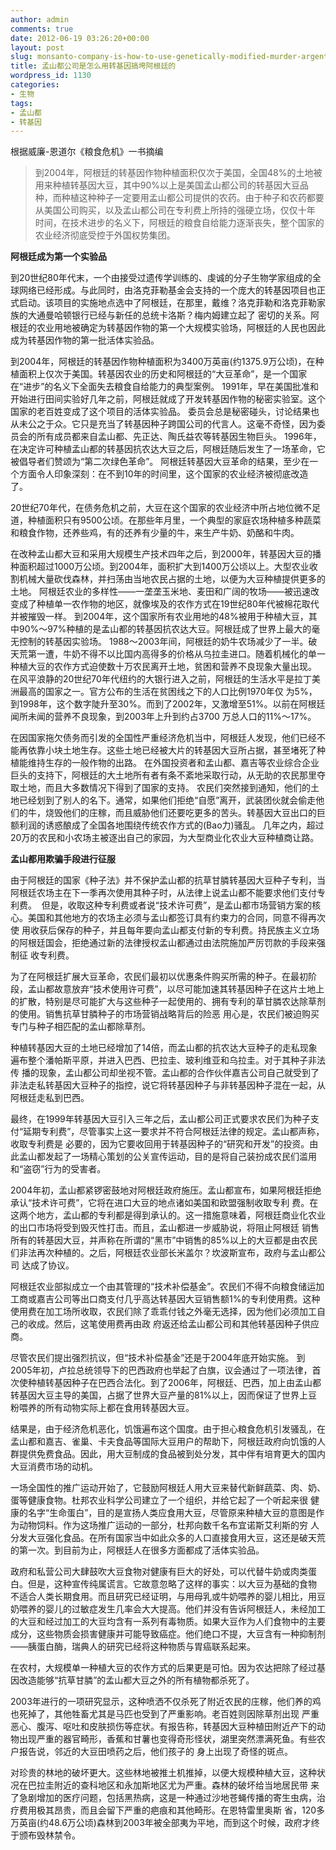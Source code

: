 ```yaml
---
author: admin
comments: true
date: 2012-06-19 03:26:20+00:00
layout: post
slug: monsanto-company-is-how-to-use-genetically-modified-murder-argentina
title: 孟山都公司是怎么用转基因搞垮阿根廷的
wordpress_id: 1130
categories:
- 生物
tags:
- 孟山都
- 转基因
---
```


根据威廉-恩道尔《粮食危机》一书摘编


> 到2004年，阿根廷的转基因作物种植面积仅次于美国，全国48%的土地被用来种植转基因大豆，其中90%以上是美国孟山都公司的转基因大豆品种，而种植这种种子一定要用孟山都公司提供的农药。由于种子和农药都要从美国公司购买，以及孟山都公司在专利费上所持的强硬立场，仅仅十年 时间，在技术进步的名义下，阿根廷的粮食自给能力逐渐丧失，整个国家的农业经济彻底受控于外国权势集团。


<!-- more -->
**阿根廷成为第一个实验品**

到20世纪80年代末，一个由接受过遗传学训练的、虔诚的分子生物学家组成的全球网络已经形成。与此同时，由洛克菲勒基金会支持的一个庞大的转基因项目也正式启动。该项目的实施地点选中了阿根廷，在那里，戴维？洛克菲勒和洛克菲勒家族的大通曼哈顿银行已经与新任的总统卡洛斯？梅内姆建立起了 密切的关系。阿根廷的农业用地被确定为转基因作物的第一个大规模实验场，阿根廷的人民也因此成为转基因作物的第一批活体实验品。

到2004年，阿根廷的转基因作物种植面积为3400万英亩(约1375.9万公顷)，在种植面积上仅次于美国。转基因农业的历史和阿根廷的“大豆革命”，是一个国家在“进步”的名义下全面失去粮食自给能力的典型案例。
1991年，早在美国批准和开始进行田间实验好几年之前，阿根廷就成了开发转基因作物的秘密实验室。这个国家的老百姓变成了这个项目的活体实验品。
委员会总是秘密碰头，讨论结果也从未公之于众。它只是充当了转基因种子跨国公司的代言人。这毫不奇怪，因为委员会的所有成员都来自孟山都、先正达、陶氏益农等转基因生物巨头。
1996年，在决定许可种植孟山都的转基因抗农达大豆之后，阿根廷随后发生了一场革命，它被倡导者们赞颂为“第二次绿色革命”。
阿根廷转基因大豆革命的结果，至少在一个方面令人印象深刻：在不到10年的时间里，这个国家的农业经济被彻底改造了。

20世纪70年代，在债务危机之前，大豆在这个国家的农业经济中所占地位微不足道，种植面积只有9500公顷。在那些年月里，一个典型的家庭农场种植多种蔬菜和粮食作物，还养些鸡，有的还养有少量的牛，来生产牛奶、奶酪和牛肉。

在改种孟山都大豆和采用大规模生产技术四年之后，到2000年，转基因大豆的播种面积超过1000万公顷。到2004年，面积扩大到1400万公顷以上。大型农业收割机械大量砍伐森林，并扫荡由当地农民占据的土地，以便为大豆种植提供更多的土地。
阿根廷农业的多样性——一垄垄玉米地、麦田和广阔的牧场——被迅速改变成了种植单一农作物的地区，就像埃及的农作方式在19世纪80年代被棉花取代并被摧毁一样。
到2004年，这个国家所有农业用地的48%被用于种植大豆，其中90%～97%种植的是孟山都的转基因抗农达大豆。阿根廷成了世界上最大的毫无控制的转基因实验场。
1988～2003年间，阿根廷的奶牛农场减少了一半。破天荒第一遭，牛奶不得不以比国内高得多的价格从乌拉圭进口。随着机械化的单一种植大豆的农作方式迫使数十万农民离开土地，贫困和营养不良现象大量出现。
在风平浪静的20世纪70年代纽约的大银行进入之前，阿根廷的生活水平是拉丁美洲最高的国家之一。官方公布的生活在贫困线之下的人口比例1970年仅 为5%，到1998年，这个数字陡升至30%。而到了2002年，又激增至51%。以前在阿根廷闻所未闻的营养不良现象，到2003年上升到约占3700 万总人口的11%～17%。

在因国家拖欠债务而引发的全国性严重经济危机当中，阿根廷人发现，他们已经不能再依靠小块土地生存。这些土地已经被大片的转基因大豆所占据，甚至堵死了种植能维持生存的一般作物的出路。
在外国投资者和孟山都、嘉吉等农业综合企业巨头的支持下，阿根廷的大土地所有者有条不紊地采取行动，从无助的农民那里夺取土地，而且大多数情况下得到了国家的支持。
农民们突然接到通知，他们的土地已经划到了别人的名下。通常，如果他们拒绝“自愿”离开，武装团伙就会偷走他们的牛，烧毁他们的庄稼，而且威胁他们还要吃更多的苦头。转基因大豆出口的巨额利润的诱惑酿成了全国各地围绕传统农作方式的(Bao力)骚乱。
几年之内，超过20万的农民和小农场主被逐出自己的家园，为大型商业化农业大豆种植商让路。

**孟山都用欺骗手段进行征服**

由于阿根廷的国家《种子法》并不保护孟山都的抗草甘膦转基因大豆种子专利，当阿根廷农场主在下一季再次使用其种子时，从法律上说孟山都不能要求他们支付专利费。  但是，收取这种专利费或者说“技术许可费”，是孟山都市场营销方案的核心。美国和其他地方的农场主必须与孟山都签订具有约束力的合同，同意不得再次使 用收获后保存的种子，并且每年要向孟山都支付新的专利费。持民族主义立场的阿根廷国会，拒绝通过新的法律授权孟山都通过由法院施加严厉罚款的手段来强制征 收专利费。

为了在阿根廷扩展大豆革命，农民们最初以优惠条件购买所需的种子。在最初阶段，孟山都故意放弃“技术使用许可费”，以尽可能加速其转基因种子在这片土地上的扩散，特别是尽可能扩大与这些种子一起使用的、拥有专利的草甘膦农达除草剂的使用。销售抗草甘膦种子的市场营销战略背后的险恶 用心是，农民们被迫购买专门与种子相匹配的孟山都除草剂。

种植转基因大豆的土地已经增加了14倍，而孟山都的抗农达大豆种子的走私现象遍布整个潘帕斯平原，并进入巴西、巴拉圭、玻利维亚和乌拉圭。对于其种子非法传 播的现象，孟山都公司却坐视不管。孟山都的合作伙伴嘉吉公司自己就受到了非法走私转基因大豆种子的指控，说它将转基因种子与非转基因种子混在一起，从阿根廷走私到巴西。

最终，在1999年转基因大豆引入三年之后，孟山都公司正式要求农民们为种子支付“延期专利费”，尽管事实上这一要求并不符合阿根廷法律的规定。孟山都声称，收取专利费是 必要的，因为它要收回用于转基因种子的“研究和开发”的投资。由此孟山都发起了一场精心策划的公关宣传运动，目的是将自己装扮成农民们滥用和“盗窃”行为的受害者。

2004年初，孟山都紧锣密鼓地对阿根廷政府施压。孟山都宣布，如果阿根廷拒绝承认“技术许可费”，它将在进口大豆的地点诸如美国和欧盟强制收取专利 费。在这两个地方，孟山都的专利都是得到承认的。这一措施意味着，阿根廷商业化农业的出口市场将受到毁灭性打击。而且，孟山都进一步威胁说，将阻止阿根廷 销售所有的转基因大豆，并声称在所谓的“黑市”中销售的85%以上的大豆都是由农民们非法再次种植的。之后，阿根廷农业部长米盖尔？坎波斯宣布，政府与孟山都公司 达成了协议。

阿根廷农业部拟成立一个由其管理的“技术补偿基金”。农民们不得不向粮食储运加工商或嘉吉公司等出口商支付几乎高达转基因大豆销售额1%的专利使用费。这种使用费在加工场所收取，农民们除了乖乖付钱之外毫无选择，因为他们必须加工自己的收成。然后，这笔使用费再由政 府返还给孟山都公司和其他转基因种子供应商。

尽管农民们提出强烈抗议，但“技术补偿基金”还是于2004年底开始实施。
到2005年初，卢拉总统领导下的巴西政府也举起了白旗，议会通过了一项法律，首次使种植转基因种子在巴西合法化。到了2006年，阿根廷、巴西，加上由孟山都转基因大豆主导的美国，占据了世界大豆产量的81%以上，因而保证了世界上豆粉喂养的所有动物实际上都在食用转基因大豆。

结果是，由于经济危机恶化，饥饿遍布这个国度。由于担心粮食危机引发骚乱，在孟山都和嘉吉、雀巢、卡夫食品等国际大豆用户的帮助下，阿根廷政府向饥饿的人群提供免费食品。因此，用大豆制成的食品被到处分发，其中伴有培育更大的国内大豆消费市场的动机。

一场全国性的推广运动开始了，它鼓励阿根廷人用大豆来替代新鲜蔬菜、肉、奶、蛋等健康食物。杜邦农业科学公司建立了一个组织，并给它起了一个听起来很 健康的名字“生命蛋白”，目的是宣扬人类应食用大豆，尽管原来种植大豆的意图是作为动物饲料。作为这场推广运动的一部分，杜邦向数千名布宜诺斯艾利斯的穷 人分发大豆强化食品。在所有国家当中如此众多的人口直接食用大豆，这还是破天荒的第一次。到目前为止，阿根廷人在很多方面都成了活体实验品。

政府和私营公司大肆鼓吹大豆食物对健康有巨大的好处，可以代替牛奶或肉类蛋白。但是，这种宣传纯属谎言。它故意忽略了这样的事实：以大豆为基础的食物 不适合人类长期食用。而且研究已经证明，与用母乳或牛奶喂养的婴儿相比，用豆奶喂养的婴儿的过敏症发生几率会大大提高。他们并没有告诉阿根廷人，未经加工 的大豆和经过加工的大豆均含有一系列有毒物质。如果大豆作为人们食物中的主要成分，这些物质会损害健康并可能导致癌症。他们绝口不提，大豆含有一种抑制剂 ——胰蛋白酶，瑞典人的研究已经将这种物质与胃癌联系起来。

在农村，大规模单一种植大豆的农作方式的后果更是可怕。因为农达把除了经过基因改造能够“抗草甘膦”的孟山都大豆之外的所有植物都杀死了。

2003年进行的一项研究显示，这种喷洒不仅杀死了附近农民的庄稼，他们养的鸡也死掉了，其他牲畜尤其是马匹也受到了严重影响。老百姓则因除草剂出现 严重恶心、腹泻、呕吐和皮肤损伤等症状。有报告称，转基因大豆种植田附近产下的动物出现严重的器官畸形，香蕉和甘薯也变得奇形怪状，湖里突然漂满死鱼。有些农户报告说，邻近的大豆田喷药之后，他们孩子的 身上出现了奇怪的斑点。

对珍贵的林地的破坏更大。这些林地被推土机推掉，以便大规模种植大豆，这种状况在巴拉圭附近的查科地区和永加斯地区尤为严重。森林的破坏给当地居民带 来了急剧增加的医疗问题，包括黑热病，这是一种通过沙地苍蝇传播的寄生虫病，治疗费用极其昂贵，而且会留下严重的疤痕和其他畸形。在恩特雷里奥斯 省，120多万英亩(约48.6万公顷)森林到2003年被全部夷为平地，而到这个时候，政府才终于颁布毁林禁令。
